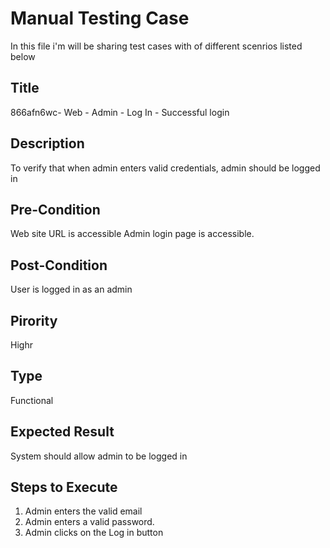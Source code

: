 # Manual Testing Case

In this file i'm will be sharing test cases with of different scenrios listed below

## Title

866afn6wc- Web - Admin - Log In - Successful login

## Description

To verify that when admin enters valid credentials, admin should be logged in

## Pre-Condition

Web site URL is accessible
Admin login page is accessible.

## Post-Condition

User is logged in as an admin

## Pirority

Highr

## Type

Functional

## Expected Result

System should allow admin to be logged in

## Steps to Execute

1. Admin enters the valid email
2. Admin enters a valid password.
3. Admin clicks on the Log in button
